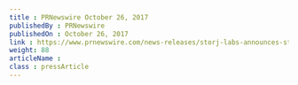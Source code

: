 ```yaml
---
title : PRNewswire October 26, 2017
publishedBy : PRNewswire
publishedOn : October 26, 2017
link : https://www.prnewswire.com/news-releases/storj-labs-announces-storj-tokens-now-listed-on-poloniex-exchange-for-trading-300544286.html
weight: 88
articleName : 
class : pressArticle
---
```

